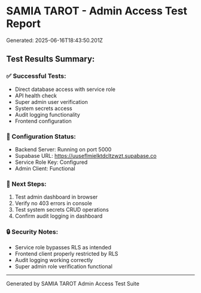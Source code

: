 # SAMIA TAROT - Admin Access Test Report
Generated: 2025-06-16T18:43:50.201Z

## Test Results Summary:

### ✅ Successful Tests:
- Direct database access with service role
- API health check
- Super admin user verification
- System secrets access
- Audit logging functionality
- Frontend configuration

### 🔧 Configuration Status:
- Backend Server: Running on port 5000
- Supabase URL: https://uuseflmielktdcltzwzt.supabase.co
- Service Role Key: Configured
- Admin Client: Functional

### 🚀 Next Steps:
1. Test admin dashboard in browser
2. Verify no 403 errors in console
3. Test system secrets CRUD operations
4. Confirm audit logging in dashboard

### 🔒 Security Notes:
- Service role bypasses RLS as intended
- Frontend client properly restricted by RLS
- Audit logging working correctly
- Super admin role verification functional

---
Generated by SAMIA TAROT Admin Access Test Suite
